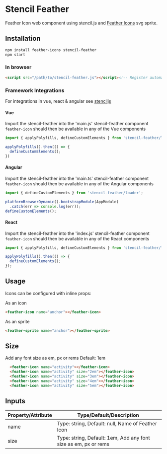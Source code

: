 # Stencil Feather
Feather Icon web component using stencil.js and [Feather Icons](https://feathericons.com/) svg sprite.

## Installation

```bash
npm install feather-icons stencil-feather
npm start
```

### In browser
``` html
<script src="/path/to/stencil-feather.js"></script><!-- Register automatically once loaded -->
```

### Framework Integrations
For integrations in vue, react & angular see [stenciljs](https://stenciljs.com/docs/overview) 

#### Vue
Import the stencil-feather into the 'main.js'
stencil-feather component `feather-icon` should then be available in any of the Vue components

``` js
import { applyPolyfills, defineCustomElements } from 'stencil-feather/loader';

applyPolyfills().then(() => {
  defineCustomElements();
})
```

#### Angular
Import the stencil-feather into the 'main.ts'
stencil-feather component `feather-icon` should then be available in any of the Angular components
``` js
import { defineCustomElements } from 'stencil-feather/loader';

platformBrowserDynamic().bootstrapModule(AppModule)
  .catch(err => console.log(err));
defineCustomElements();
```

#### React
Import the stencil-feather into the 'index.js'
stencil-feather component `feather-icon` should then be available in any of the React components
``` js
import { applyPolyfills, defineCustomElements } from 'stencil-feather/loader';

applyPolyfills().then(() => {
  defineCustomElements();
});
```

## Usage
Icons can be configured with inline props:

As an icon
``` html 
<feather-icon name="anchor"></feather-icon>
```

As an sprite
``` html 
<feather-sprite name="anchor"></feather-sprite>
```

## Size
Add any font size as em, px or rems
Default: 1em

``` html
  <feather-icon name="activity"></feather-icon> 
  <feather-icon name="activity" size="2em"></feather-icon> 
  <feather-icon name="activity" size="3em"></feather-icon>
  <feather-icon name="activity" size="4em"></feather-icon>
  <feather-icon name="activity" size="5em"></feather-icon>
```

## Inputs
| Property/Attribute | Type/Default/Description                                                         |
| ------------------ | -------------------------------------------------------------------------------- |
| name               | Type: string, Default: null, Name of Feather Icon                                |
| size               | Type: string, Default: 1em, Add any font size as em, px or rems                  |

